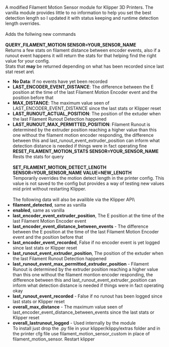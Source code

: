 A modified Filament Motion Sensor module for Klipper 3D Printers. The vanilla module provides little to no information to help you set the best detection length so I updated it with status keeping and runtime detection length overrides.\
\
Adds the follwing new commands\
\
**QUERY_FILAMENT_MOTION SENSOR=YOUR_SENSOR_NAME**\
Returns a few stats on filament distance between encoder events, also if a runout event happens it will return the stats for that helping find the right value for your config.\
Stats that **may** be returned depending on what has been recorded since last stat reset are\
- **No Data**: If no events have yet been recorded
- **LAST_ENCODER_EVENT_DISTANCE**:  The difference between the E position at the time of the last Filament Motion Encoder event and the position before that
- **MAX_DISTANCE**: The maximum value seen of LAST_ENCODER_EVENT_DISTANCE since the last stats or Klipper reset
- **LAST_RUNOUT_ACTUAL_POSITION**: The position of the extuder when the last Filament Runout Detection happened
- **LAST_RUNOUT_MAX_PERMITTED_POSITION**: Filament Runout is determined by the extruder position reaching a higher value than this one without the filament motion encoder responding, the difference between this and last_runout_event_extruder_position can inform what detection distance is needed if things were in fact operating fine
\
**RESET_FILAMENT_MOTION_STATS SENSOR=YOUR_SENSOR_NAME**\
Rests the stats for query\
\
**SET_FILAMENT_MOTION_DETECT_LENGTH SENSOR=YOUR_SENSOR_NAME VALUE=NEW_LENGTH**\
Temporarily overrides the motion detect length in the printer config. This value is not saved to the config but provides a way of testing new values mid print without restarting Klipper.\
\
The following data will also be availible via the Klipper API\
- **filament_detected**, same as vanilla
- **enabled**, same as vanilla
- **last_encoder_event_extruder_position**, The E position at the time of the last Filament Motion Encoder event
- **last_encoder_event_distance_between_events** - The difference between the E position at the time of the last Filament Motion Encoder event and the position before that
- **last_encoder_event_recorded**, False if no encoder event is yet logged since last stats or Klipper reset
- **last_runout_event_extruder_position**, The position of the extuder when the last Filament Runout Detection happened
- **last_runout_event_max_permitted_extruder_position** - Filament Runout is determined by the extruder position reaching a higher value than this one without the filament montion encoder responding, the difference between this and last_runout_event_extruder_position can inform what detection distance is needed if things were in fact operating okay
- **last_runout_event_recorded** - False if no runout has been logged since last stats or Klipper reset
- **overall_max_distance** - The maximum value seen of last_encoder_event_distance_between_events since the last stats or Klipper reset
- **overall_lastrunout_logged** - Used internally by the module
\
To install just drop the .py file in your klipper/klippy/extras folder and in the printer cfg file use filament_motion_sensor_custom in place of filament_motion_sensor. Restart klipper

